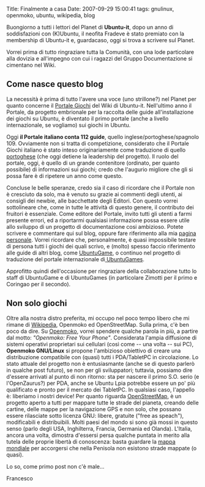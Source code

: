 Title: Finalmente a casa
Date:  2007-09-29 15:00:41
tags: gnulinux, openmoko, ubuntu, wikipedia, blog

Buongiorno a tutti i lettori del Planet di **Ubuntu-it**, dopo un anno di
soddisfazioni con (K)Ubuntu, il neofita Fradeve è stato premiato con la
membership di Ubuntu-it e, guardacaso, oggi si trova a scrivere sul Planet.


Vorrei prima di tutto ringraziare tutta la Comunità, con una lode particolare
alla dovizia e all'impegno con cui i ragazzi del Gruppo Documentazione si
cimentano nel Wiki.

## Come nasce questo blog ##

La necessità è prima di tutto
l'avere una voce (uno strillone?) nel Planet per quanto concerne il [Portale
Giochi][1] del Wiki di Ubuntu-it. Nell'ultimo anno il Portale, da progetto
embrionale per la raccolta delle guide all'installazione dei giochi su Ubuntu,
è diventato il primo portale (anche a livello internazionale, se vogliamo) sui
giochi in Ubuntu.


Oggi **il Portale italiano conta 112 guide**, quello
inglese/portoghese/spagnolo 109. Ovviamente non si tratta di competizione,
considerato che il Portale Giochi italiano è stato inteso originariamente come
traduzione di quello [portoghese][2] (che oggi detiene la leadership del
progetto). Il ruolo del portale, oggi, è quello di un grande contenitore
(ordinato, per quanto possibile) di informazioni sui giochi; credo che
l'augurio migliore che gli si possa fare è di ripetere un anno come questo.


Concluse le belle speranze, credo sia il caso di ricordare che il Portale non
è cresciuto da solo, ma è venuto su grazie ai commenti degli utenti, ai
consigli dei newbie, alle bacchettate degli Editori. Con questo vorrei
sottolineare che, come in tutte le attività di questo genere, il contributo
dei fruitori è essenziale. Come editore del Portale, invito tutti gli utenti a
farmi presente errori, ed a riportarmi qualsiasi informazione possa essere
utile allo sviluppo di un progetto di documentazione cosi ambizioso. Potete
scrivere e commentare qui sul blog, oppure fare riferimento alla mia [pagina
personale][3]. Vorrei ricordare che, personalmente, è quasi impossibile
testare di persona tutti i giochi dei quali scrivo, e (molto) spesso faccio
riferimento alle guide di altri blog, come [UbuntuGame][4], o continuo nel
progetto di traduzione del portale internazionale di[ UbuntuGames][2].


Approfitto quindi dell'occasione per ringraziare della collaborazione tutto lo
staff di UbuntuGame e di UbuntuGames (in particolare Zimotti per il primo e
Coringao per il secondo).


## Non solo giochi ##

Oltre alla nostra distro
preferita, mi occupo nel poco tempo libero che mi rimane di [Wikipedia][5],
Openmoko ed OpenStreetMap. Sulla prima, c'è ben poco da dire. Su
[Openmoko][6], vorrei spendere qualche parola in più, a partire dal motto:
_"Openmoko: Free Your Phone"_. Considerata l'ampia diffusione di sistemi
operativi proprietari sui cellulari (così come -- una volta -- sui PC),
**Openmoko GNU/Linux** si propone l'ambizioso obiettivo di creare una
distribuzione compatibile con (quasi) tutti i PDA/TabletPC in circolazione. Lo
stato attuale del progetto non è entusiasmante (anche se di questo parlerò in
qualche post futuro), se non per gli sviluppatori; tuttavia, possiamo dire
d'essere arrivati al punto di non ritorno: sta per nascere il primo S.O. serio
(e l'OpenZaurus?) per PDA, anche se Ubuntu Lpia potrebbe essere un po' più
qualificato e pronto per il mercato dei TabletPC. In qualsiasi caso, l'appello
è: liberiamo i nostri device! Per quanto riguarda [OpenStreetMap][7], è un
progetto aperto a tutti per mappare tutte le strade del pianeta, creando delle
cartine, delle mappe per la navigazione GPS e non solo, che possano essere
rilasciate sotto licenza GNU: libere, gratuite ("free as speach"),
modificabili e distribuibili. Molti paesi del mondo si sono già mossi in
questo senso (parlo degli USA, Inghilterra, Francia, Germania ed Olanda).
L'Italia, ancora una volta, dimostra d'essersi persa qualche puntata in merito
alla tutela delle proprie libertà di conoscenza: basta guardare la [mappa
mondiale][8] per accorgersi che nella Penisola non esistono strade mappate (o
quasi).


Lo so, come primo post non c'è male...


Francesco

   [1]: http://wiki.ubuntu-it.org/Giochi

   [2]: http://www.ubuntugames.org/

   [3]: http://wiki.ubuntu-it.org/FrancescoDeVirgilio

   [4]: http://ubuntugame.blogspot.com/

   [5]: http://it.wikipedia.org/wiki/Pagina_principale

   [6]: http://wiki.openmoko.org/wiki/Main_Page/it

   [7]: http://wiki.openstreetmap.org/index.php/Main_Page

   [8]: http://www.openstreetmap.org/

